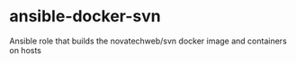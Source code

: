 # ansible-docker-svn
Ansible role that builds the novatechweb/svn docker image and containers  on hosts
